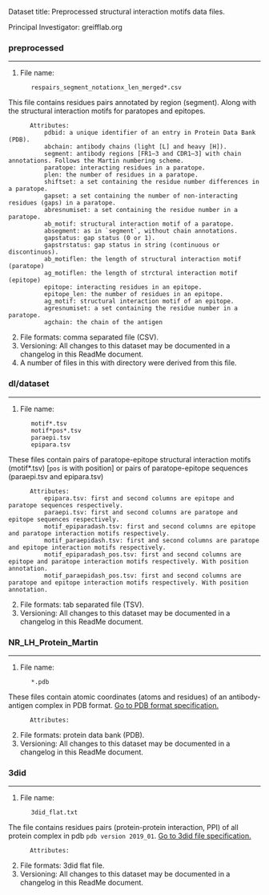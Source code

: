 Dataset title: Preprocessed structural interaction motifs data files.

Principal Investigator: greifflab.org

### preprocessed
***

1. File name:

          respairs_segment_notationx_len_merged*.csv
This file contains residues pairs annotated by region (segment). Along with the structural interaction motifs for paratopes and epitopes. 

          Attributes:
              pdbid: a unique identifier of an entry in Protein Data Bank (PDB).
              abchain: antibody chains (light [L] and heavy [H]).
              segment: antibody regions [FR1–3 and CDR1–3] with chain annotations. Follows the Martin numbering scheme.
              paratope: interacting residues in a paratope.
              plen: the number of residues in a paratope.
              shiftset: a set containing the residue number differences in a paratope. 
              gapset: a set containing the number of non-interacting residues (gaps) in a paratope.
              abresnumiset: a set containing the residue number in a paratope.
              ab_motif: structural interaction motif of a paratope.
              absegment: as in `segment`, without chain annotations.
              gapstatus: gap status (0 or 1).
              gapstrstatus: gap status in string (continuous or discontinuos).
              ab_motiflen: the length of structural interaction motif (paratope)
              ag_motiflen: the length of strctural interaction motif (epitope)
              epitope: interacting residues in an epitope.
              epitope_len: the number of residues in an epitope.
              ag_motif: structural interaction motif of an epitope.
              agresnumiset: a set containing the residue number in a paratope. 
              agchain: the chain of the antigen

2. File formats: comma separated file (CSV).
3. Versioning: All changes to this dataset may be documented in a changelog in this ReadMe document.
4. A number of files in this with directory were derived from this file.


### dl/dataset
***

1. File name:

          motif*.tsv
          motif*pos*.tsv
          paraepi.tsv
          epipara.tsv
These files contain pairs of paratope-epitope structural interaction motifs (motif*.tsv) [`pos` is with position] or pairs of paratope-epitope sequences (paraepi.tsv and epipara.tsv) 

          Attributes:
              epipara.tsv: first and second columns are epitope and paratope sequences respectively.
              paraepi.tsv: first and second columns are paratope and epitope sequences respectively.
              motif_epiparadash.tsv: first and second columns are epitope and paratope interaction motifs respectively.
              motif_paraepidash.tsv: first and second columns are paratope and epitope interaction motifs respectively.
              motif_epiparadash_pos.tsv: first and second columns are epitope and paratope interaction motifs respectively. With position annotation.
              motif_paraepidash_pos.tsv: first and second columns are paratope and epitope interaction motifs respectively. With position annotation.
                           
2. File formats: tab separated file (TSV).
3. Versioning: All changes to this dataset may be documented in a changelog in this ReadMe document.


### NR\_LH\_Protein_Martin
***

1. File name:

          *.pdb
          
These files contain atomic coordinates (atoms and residues) of an antibody-antigen complex in PDB format.
[Go to PDB format specification.](https://www.wwpdb.org/documentation/file-format-content/format33/sect9.html)

          Attributes:
          
                           
2. File formats: protein data bank (PDB).
3. Versioning: All changes to this dataset may be documented in a changelog in this ReadMe document.

### 3did
***

1. File name:

          3did_flat.txt
          
The file contains residues pairs (protein-protein interaction, PPI) of all protein complex in pdb `pdb version 2019_01`.
[Go to 3did file specification.](https://3did.irbbarcelona.org/download.php#flat_files)

          Attributes:
          
                           
2. File formats: 3did flat file.
3. Versioning: All changes to this dataset may be documented in a changelog in this ReadMe document.

